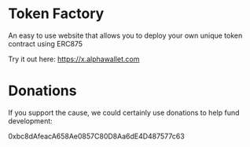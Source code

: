 # Token Factory
An easy to use website that allows you to deploy your own unique token contract using ERC875

Try it out here: https://x.alphawallet.com

# Donations

If you support the cause, we could certainly use donations to help fund development:

0xbc8dAfeacA658Ae0857C80D8Aa6dE4D487577c63
